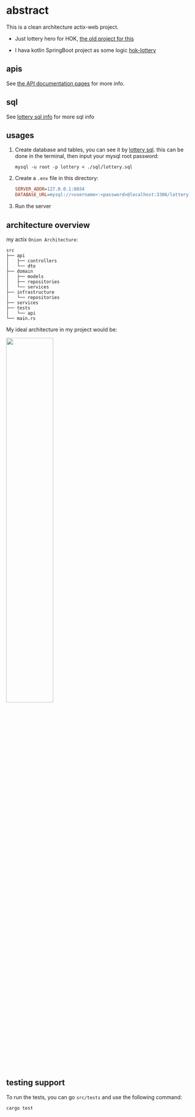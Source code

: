 # abstract

This is a clean architecture actix-web project.

- Just lottery hero for HOK, [the old project for this](https://github.com/weiraneve/hok-lottery-actix)

- I hava kotlin SpringBoot project as some logic [hok-lottery](https://github.com/weiraneve/hok-lottery)

## apis

See [the API documentation pages](./apis) for more info.

## sql

See [lottery sql info](./sql) for more sql info

## usages

1. Create database and tables, you can see it by [lottery sql](./sql).
   this can be done in the terminal, then input your mysql root password:
   ```shell
   mysql -u root -p lottery < ./sql/lottery.sql
   ```
   
2. Create a `.env` file in this directory:
    ```ini
    SERVER_ADDR=127.0.0.1:8034
    DATABASE_URL=mysql://<username>:<password>@localhost:3306/lottery
    ```

3. Run the server

## architecture overview

my actix `Onion Architecture`:

```
src
├── api
│   ├── controllers
│   └── dto
├── domain
│   ├── models
│   ├── repositories
│   └── services
├── infrastructure
│   └── repositories
├── services
├── tests
│   └── api
└── main.rs
```

My ideal architecture in my project would be:

<img src="https://github.com/weiraneve/actix-clean-architecture/assets/60456779/814491fd-7d2c-408d-a90a-5672ff7ca40e" width="50%">

## testing support

To run the tests, you can go `src/tests` and use the following command:
```bash
cargo test
```
